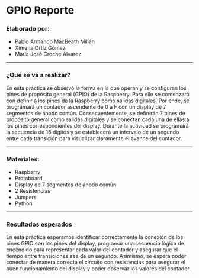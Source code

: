 # GPIO Reporte

### Elaborado por:
* Pablo Armando MacBeath Milián
* Ximena Ortíz Gómez
* María José Croche Álvarez
---
### ¿Qué se va a realizar?

En esta práctica se observó la forma en la que operan y se configuran los pines de propósito general (GPIO) de la Raspberry. Para ello se comenzará con definir a los pines de la Raspberry como salidas digitales. Por ende, se programará un contador ascendente de 0 a F con un display de 7 segmentos de ánodo común. Consecuentemente, se definirán 7 pines de propósito general como salidas digitales y se conectan cada una de ellas a los pines correspondientes del display. Durante la actividad se programará la secuencia de 16 dígitos y se establecerá un intervalo de un segundo entre cada transición para visualizar claramente el avance del contador.

---
### Materiales:
* Raspberry
* Protoboard
* Display de 7 segmentos de ánodo común
* 2 Resistencias
* Jumpers
* Python

---
### Resultados esperados

En esta práctica esperamos identificar correctamente la conexión de los pines GPIO con los pines del display, programar una secuencia lógica de encendido para representar cada valor del contador y asegurar que el tiempo entre transiciones sea de un segundo. Asimismo, se espera poder conectar de manera correcta el circuito con resistencias para asegurar el buen funcionamiento del display y poder observar los valores del contador.


